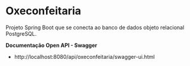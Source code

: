 # Oxeconfeitaria

Projeto Spring Boot que se conecta ao banco de dados objeto relacional PostgreSQL.


**Documentação Open API - Swagger**

- http://localhost:8080/api/oxeconfeitaria/swagger-ui.html
